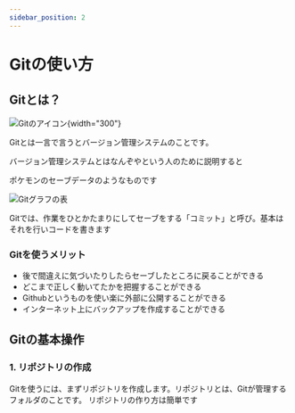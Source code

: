 ```yaml
---
sidebar_position: 2
---
```


# Gitの使い方

## Gitとは？

![Gitのアイコン](./Git-Logo.png){width="300"}

Gitとは一言で言うとバージョン管理システムのことです。

バージョン管理システムとはなんぞやという人のために説明すると

ポケモンのセーブデータのようなものです

![Gitグラフの表](image.png)

Gitでは、作業をひとかたまりにしてセーブをする「コミット」と呼び。基本はそれを行いコードを書きます


### Gitを使うメリット
- 後で間違えに気づいたりしたらセーブしたところに戻ることができる
- どこまで正しく動いてたかを把握することができる
- Githubというものを使い楽に外部に公開することができる
- インターネット上にバックアップを作成することができる
## Gitの基本操作

### 1. リポジトリの作成
Gitを使うには、まずリポジトリを作成します。リポジトリとは、Gitが管理するフォルダのことです。
リポジトリの作り方は簡単です
